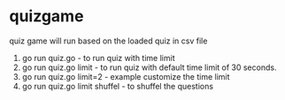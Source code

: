 # quizgame
quiz game will run based on the loaded quiz in csv file


1. go run quiz.go - to run quiz with time limit
2. go run quiz.go limit - to run quiz with default time limit of 30 seconds.
3. go run quiz.go limit=2 - example customize the time limit
4. go run quiz.go limit shuffel - to shuffel the questions
